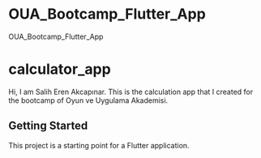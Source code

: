 # OUA_Bootcamp_Flutter_App
OUA_Bootcamp_Flutter_App

# calculator_app

Hi, I am Salih Eren Akcapınar. This is the calculation app that I created for the bootcamp of Oyun ve Uygulama Akademisi.

## Getting Started

This project is a starting point for a Flutter application.
